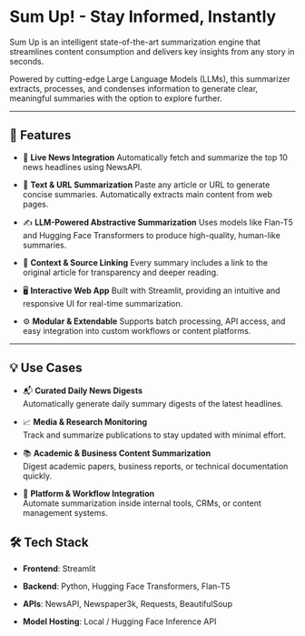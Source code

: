 
#  Sum Up! - Stay Informed, Instantly

Sum Up is an intelligent state-of-the-art summarization engine that streamlines content consumption and delivers key insights from any story in seconds.

Powered by cutting-edge Large Language Models (LLMs), this summarizer extracts, processes, and condenses information to generate clear, meaningful summaries with the option to explore further.

---

## 🚀 Features
- 📰 **Live News Integration**
 Automatically fetch and summarize the top 10 news headlines using NewsAPI.

- 📝 **Text & URL Summarization**
Paste any article or URL to generate concise summaries. Automatically extracts main content from web pages.

- ✍️ **LLM-Powered Abstractive Summarization**
 Uses models like Flan-T5 and Hugging Face Transformers to produce high-quality, human-like summaries.

- 🔗 **Context & Source Linking**
Every summary includes a link to the original article for transparency and deeper reading.

- 🖥️ **Interactive Web App**
Built with Streamlit, providing an intuitive and responsive UI for real-time summarization.

- ⚙️ **Modular & Extendable**
Supports batch processing, API access, and easy integration into custom workflows or content platforms.


---
## 💡 Use Cases
- 📬 **Curated Daily News Digests**  
    Automatically generate daily summary digests of the latest headlines.

- 📈 **Media & Research Monitoring**  
    Track and summarize publications to stay updated with minimal effort.

- 📚 **Academic & Business Content Summarization**  
    Digest academic papers, business reports, or technical documentation quickly.

- 🧩 **Platform & Workflow Integration**  
    Automate summarization inside internal tools, CRMs, or content management systems.

## 🛠️ Tech Stack
- **Frontend**: Streamlit

- **Backend**: Python, Hugging Face Transformers, Flan-T5

- **APIs**: NewsAPI, Newspaper3k, Requests, BeautifulSoup

- **Model Hosting**: Local / Hugging Face Inference API
